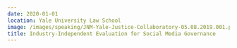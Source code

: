 ```yaml
---
date: 2020-01-01
location: Yale University Law School
image: /images/speaking/JNM-Yale-Justice-Collaboratory-05.08.2019.001.png
title: Industry-Independent Evaluation for Social Media Governance
---
```

